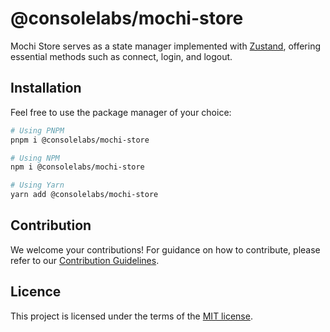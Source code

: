 # @consolelabs/mochi-store

Mochi Store serves as a state manager implemented with
[Zustand](https://docs.pmnd.rs/zustand/getting-started/introduction), offering
essential methods such as connect, login, and logout.

## Installation

Feel free to use the package manager of your choice:

```sh
# Using PNPM
pnpm i @consolelabs/mochi-store

# Using NPM
npm i @consolelabs/mochi-store

# Using Yarn
yarn add @consolelabs/mochi-store
```

## Contribution

We welcome your contributions! For guidance on how to contribute, please refer
to our [Contribution Guidelines](/CONTRIBUTING.md).

## Licence

This project is licensed under the terms of the
[MIT license](https://choosealicense.com/licenses/mit/).
